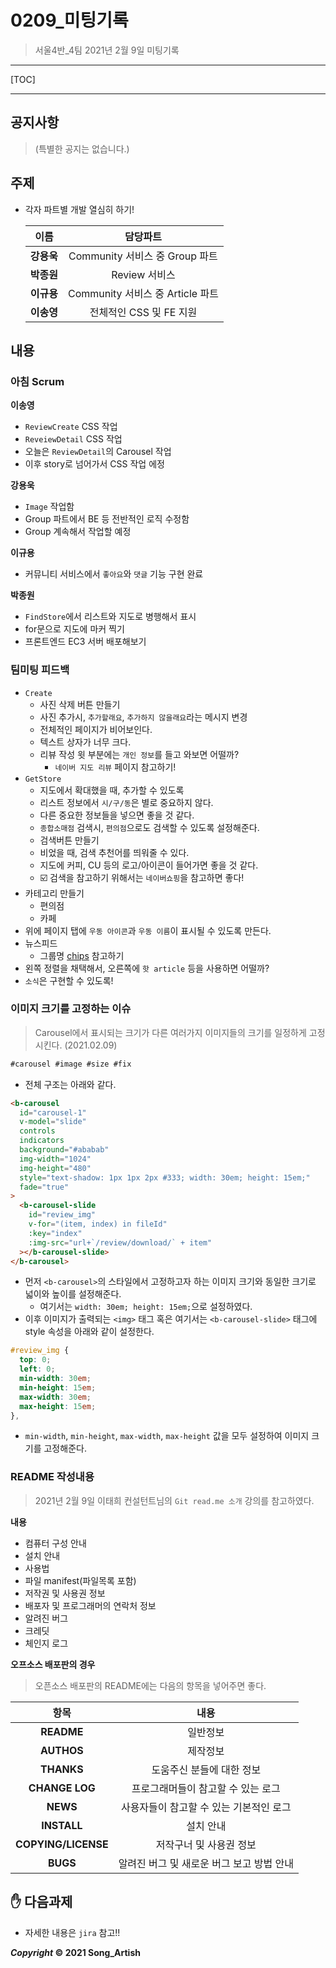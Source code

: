 # 0209_미팅기록

> 서울4반_4팀 2021년 2월 9일 미팅기록

---

[TOC]

---



## 공지사항

> (특별한 공지는 없습니다.)



## 주제

- 각자 파트별 개발 열심히 하기!

  |    이름    |             담당파트             |
  | :--------: | :------------------------------: |
  | **강용욱** |  Community 서비스 중 Group 파트  |
  | **박종원** |          Review 서비스           |
  | **이규용** | Community 서비스 중 Article 파트 |
  | **이송영** |     전체적인 CSS 및 FE 지원      |




## 내용

### 아침 Scrum

**이송영**

- `ReviewCreate` CSS 작업
- `ReveiewDetail` CSS 작업
- 오늘은 `ReviewDetail`의 Carousel 작업
- 이후 story로 넘어가서 CSS 작업 에정

**강용욱**

- `Image` 작업함
- Group 파트에서 BE 등 전반적인 로직 수정함
- Group 계속해서 작업할 예정

**이규용**

- 커뮤니티 서비스에서 `좋아요`와 `댓글` 기능 구현 완료

**박종원**

- `FindStore`에서 리스트와 지도로 병행해서 표시
- for문으로 지도에 마커 찍기
- 프론트엔드 EC3 서버 배포해보기



### 팀미팅 피드백

- `Create`
  - 사진 삭제 버튼 만들기
  - 사진 추가시, `추가할래요`, `추가하지 않을래요`라는 메시지 변경
  - 전체적인 페이지가 비어보인다.
  - 텍스트 상자가 너무 크다.
  - 리뷰 작성 윗 부분에는 `개인 정보`를 들고 와보면 어떨까?
    - `네이버 지도 리뷰` 페이지 참고하기!
- `GetStore`
  - 지도에서 확대했을 때, 추가할 수 있도록
  - 리스트 정보에서 `시/구/동`은 별로 중요하지 않다.
  - 다른 중요한 정보들을 넣으면 좋을 것  같다.
  - `종합소매점` 검색시, `편의점`으로도 검색할 수 있도록 설정해준다.
  - 검색버튼 만들기
  - 비었을 때, 검색 추천어를 띄워줄 수 있다.
  - 지도에 커피, CU 등의 로고/아이콘이 들어가면 좋을 것 같다.
  - :ballot_box_with_check: 검색을 참고하기 위해서는 `네이버쇼핑`을 참고하면 좋다!
- 카테고리 만들기
  - 편의점
  - 카페
- 위에 페이지 탭에 `우동 아이콘`과 `우동 이름`이 표시될 수 있도록 만든다.
- 뉴스피드
  - 그룹명 [chips](chips) 참고하기
- 왼쪽 정렬을 채택해서, 오른쪽에 `핫 article`  등을 사용하면 어떨까?
- `소식`은 구현할 수 있도록!



### 이미지 크기를 고정하는 이슈

> Carousel에서 표시되는 크기가 다른 여러가지 이미지들의 크기를 일정하게 고정시킨다. (2021.02.09)

```markdown
#carousel #image #size #fix
```

- 전체 구조는 아래와 같다.

```html
<b-carousel
  id="carousel-1"
  v-model="slide"
  controls
  indicators
  background="#ababab"
  img-width="1024"
  img-height="480"
  style="text-shadow: 1px 1px 2px #333; width: 30em; height: 15em;"
  fade="true"
>
  <b-carousel-slide
    id="review_img"
    v-for="(item, index) in fileId"
    :key="index"   
    :img-src="url+`/review/download/` + item" 
  ></b-carousel-slide>
</b-carousel>
```

- 먼저 `<b-carousel>`의 스타일에서 고정하고자 하는 이미지 크기와 동일한 크기로 넓이와 높이를 설정해준다.
  - 여기서는 `width: 30em; height: 15em;`으로 설정하였다.
- 이후 이미지가 출력되는 `<img>` 태그 혹은 여기서는 `<b-carousel-slide>` 태그에 style 속성을 아래와 같이 설정한다.

```css
#review_img {
  top: 0;
  left: 0;
  min-width: 30em;
  min-height: 15em;
  max-width: 30em;
  max-height: 15em;
},
```

- `min-width`, `min-height`, `max-width`, `max-height` 값을 모두 설정하여 이미지 크기를 고정해준다.



### README 작성내용

> 2021년 2월 9일 이태희 컨설턴트님의 `Git read.me 소개` 강의를 참고하였다.

**내용**

- 컴퓨터 구성 안내
- 설치 안내
- 사용법
- 파일 manifest(파일목록 포함)
- 저작권 및 사용권 정보
- 배포자 및 프로그래머의 연락처 정보
- 알려진 버그
- 크레딧
- 체인지 로그

**오프소스 배포판의 경우**

> 오픈소스 배포판의 README에는 다음의 항목을 넣어주면 좋다.

|        항목         |                   내용                    |
| :-----------------: | :---------------------------------------: |
|     **README**      |                 일반정보                  |
|     **AUTHOS**      |                 제작정보                  |
|     **THANKS**      |         도움주신 분들에 대한 정보         |
|   **CHANGE LOG**    |    프로그래머들이 참고할 수 있는 로그     |
|      **NEWS**       |  사용자들이 참고할 수 있는 기본적인 로그  |
|     **INSTALL**     |                 설치 안내                 |
| **COPYING/LICENSE** |          저작구너 및 사용권 정보          |
|      **BUGS**       | 알려진 버그 및 새로운 버그 보고 방법 안내 |



## :hand: 다음과제

- 자세한 내용은 `jira` 참고!!



***Copyright* © 2021 Song_Artish**